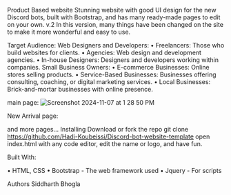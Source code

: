 Product Based website 
Stunning website with good UI design for the new Discord bots, built with Bootstrap, and has many ready-made pages to edit on your own.
v.2
In this version, many things have been changed on the site to make it more wonderful and easy to use.

Target Audience:
Web Designers and Developers:
•	Freelancers: Those who build websites for clients.
•	Agencies: Web design and development agencies.
•	In-house Designers: Designers and developers working within companies.
Small Business Owners:
•	E-commerce Businesses: Online stores selling products.
•	Service-Based Businesses: Businesses offering consulting, coaching, or digital marketing services.
•	Local Businesses: Brick-and-mortar businesses with online presence.
 
main page:
![Screenshot 2024-11-07 at 1 28 50 PM](https://github.com/user-attachments/assets/f32d66aa-25ac-4efd-8c5a-2b729f210f69)


New Arrival page:
 

and more pages...
Installing
Download or fork the repo
git clone https://github.com/Hadi-Koubeissi/Discord-bot-website-template
open index.html with any code editor, edit the name or logo, and have fun.

Built With:

•	HTML, CSS
•	Bootstrap - The web framework used
•	Jquery - For scripts

Authors
Siddharth Bhogla




